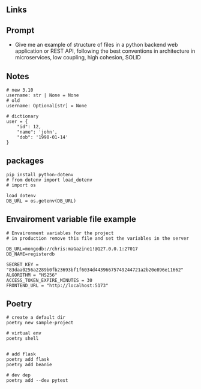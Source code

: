 ## Links

## Prompt
- Give me an example of structure of files in a python backend web application or REST API, following the best conventions in architecture in microservices, low coupling, high cohesion, SOLID

## Notes
```
# new 3.10
username: str | None = None
# old
username: Optional[str] = None

# dictionary
user = {
    "id": 12,
    "name": 'john',
    "dob": '1998-01-14'
}
```

## packages
```
pip install python-dotenv
# from dotenv import load_dotenv
# import os

load_dotenv
DB_URL = os.getenv(DB_URL)

```

## Envairoment variable file example

```
# Envaironment variables for the project
# in production remove this file and set the variables in the server

DB_URL=mongodb://chris:maGazine1!@127.0.0.1:27017
DB_NAME=registerdb

SECRET_KEY = "83daa0256a2289b0fb23693bf1f6034d44396675749244721a2b20e896e11662"
ALGORITHM = "HS256"
ACCESS_TOKEN_EXPIRE_MINUTES = 30
FRONTEND_URL = "http://localhost:5173"
```

## Poetry
```
# create a default dir
poetry new sample-project

# virtual env
poetry shell

 
# add flask
poetry add flask
poetry add beanie

# dev dep
poetry add --dev pytest

```